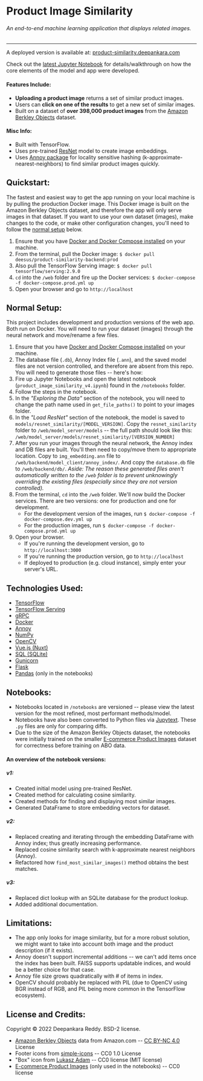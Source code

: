 # Product Image Similarity
###### An end-to-end machine learning application that displays related images.
___

A deployed version is available at: [product-similarity.deepankara.com](https://product-similarity.deepankara.com)

Check out the [latest Jupyter Notebook](https://github.com/Deesus/product-similarity/blob/master/notebooks/product_image_similarity_v3.ipynb) for details/walkthrough on how the core elements of the model and app were developed.

#### Features Include:
- **Uploading a product image** returns a set of similar product images.
- Users can **click on one of the results** to get a new set of similar images.
- Built on a dataset of **over 398,000 product images** from the [Amazon Berkley Objects](https://amazon-berkeley-objects.s3.amazonaws.com/index.html) dataset.

#### Misc Info:
- Built with TensorFlow. 
- Uses pre-trained [ResNet](https://arxiv.org/pdf/1512.03385.pdf) model to create image embeddings. 
- Uses [Annoy package](https://github.com/spotify/annoy) for locality sensitive hashing (k-approximate-nearest-neighbors) to find similar product images quickly.

## Quickstart:
The fastest and easiest way to get the app running on your local machine is by pulling the production Docker image. This Docker image is built on the Amazon Berkley Objects dataset, and therefore the app will only serve images in that dataset. If you want to use your own dataset (images), make changes to the code, or make other configuration changes, you'll need to follow the [normal setup](https://github.com/Deesus/product-similarity#normal-setup) below.

1. Ensure that you have [Docker and Docker Compose installed](https://docs.docker.com/desktop/install/linux-install/) on your machine.
2. From the terminal, pull the Docker image: `$ docker pull deesus/product-similarity-backend:prod`
3. Also pull the TensorFlow Serving image: `$ docker pull tensorflow/serving:2.9.0`
4. `cd` into the `/web` folder and fire up the Docker services: `$ docker-compose -f docker-compose.prod.yml up`
5. Open your browser and go to `http://localhost`

## Normal Setup:
This project includes development and production versions of the web app. Both run on Docker. You will need to run your dataset (images) through the neural network and move/rename a few files.

1. Ensure that you have [Docker and Docker Compose installed](https://docs.docker.com/desktop/install/linux-install/) on your machine.
2. The database file (`.db`), Annoy Index file (`.ann`), and the saved model files are not version controlled, and therefore are absent from this repo. You will need to generate those files -- here's how:
3. Fire up Jupyter Notebooks and open the latest notebook (`product_image_similarity_v4.ipynb`) found in the `/notebooks` folder.
4. Follow the steps in the notebook.
5. In the _"Exploring the Data"_ section of the notebook, you will need to change the path name used in `get_file_paths()` to point to your images folder.
6. In the _"Load ResNet"_ section of the notebook, the model is saved to `models/resnet_similarity/[MODEL_VERSION]`. Copy the `resnet_similarity` folder to `/web/model_server/models` -- the full path should look like this: `/web/model_server/models/resnet_similarity/[VERSION_NUMBER]`
7. After you run your images through the neural network, the Annoy index and DB files are built. You'll then need to copy/move them to appropriate location. Copy to `img_embedding.ann` file to `/web/backend/model_client/annoy_index/`. And copy the `database.db` file to `/web/backend/db/`. _Aside: The reason these generated files aren't automatically written to the `/web` folder is to prevent unknowingly overriding the existing files (especially since they are not version controlled)._
8. From the terminal, `cd` into the `/web` folder. We'll now build the Docker services. There are two versions: one for production and one for development.
    - For the development version of the images, run `$ docker-compose -f docker-compose.dev.yml up`
    - For the production images, run `$ docker-compose -f docker-compose.prod.yml up`
9. Open your browser.
    - If you're running the development version, go to  `http://localhost:3000`
    - If you're running the production version, go to `http://localhost`
    - If deployed to production (e.g. cloud instance), simply enter your server's URL.

## Technologies Used:
- [TensorFlow](https://www.tensorflow.org/overview/)
- [TensorFlow Serving](https://www.tensorflow.org/tfx/guide/serving)
- [gRPC](https://grpc.io/)
- [Docker](https://docs.docker.com/)
- [Annoy](https://github.com/spotify/annoy#annoy)
- [NumPy](https://numpy.org/doc/stable/)
- [OpenCV](https://opencv.org/)
- [Vue.js (Nuxt)](https://nuxtjs.org/)
- [SQL (SQLite)](https://docs.python.org/3/library/sqlite3.html)
- [Gunicorn](https://gunicorn.org/)
- [Flask](https://flask.palletsprojects.com/en/2.1.x/)
- [Pandas](https://pandas.pydata.org/pandas-docs/stable) (only in the notebooks)

## Notebooks:
- Notebooks located in `/notebooks` are versioned -- please view the latest version for the most refined, most performant methods/model.
- Notebooks have also been converted to Python files via [Jupytext](https://jupytext.readthedocs.io/en/latest/index.html). These `.py` files are only for comparing diffs.
- Due to the size of the Amazon Berkley Objects dataset, the notebooks were initially trained on the smaller [E-commerce Product Images](https://www.kaggle.com/datasets/vikashrajluhaniwal/fashion-images) dataset for correctness before training on ABO data.

#### An overview of the notebook versions:
##### v1:
- Created initial model using pre-trained ResNet.
- Created method for calculating cosine similarity.
- Created methods for finding and displaying most similar images.
- Generated DataFrame to store embedding vectors for dataset.

##### v2:
- Replaced creating and iterating through the embedding DataFrame with Annoy index; thus greatly increasing performance.
- Replaced cosine similarity search with k-approximate nearest neighbors (Annoy).
- Refactored how `find_most_similar_images()` method obtains the best matches.

##### v3:
- Replaced dict lookup with an SQLite database for the product lookup.
- Added additional documentation.

## Limitations:
- The app only looks for image similarity, but for a more robust solution, we might want to take into account both image and the product description (if it exists).
- Annoy doesn't support incremental additions -- we can't add items once the index has been built. FAISS supports updatable indices, and would be a better choice for that case.
- Annoy file size grows quadratically with # of items in index.
- OpenCV should probably be replaced with PIL (due to OpenCV using BGR instead of RGB, and PIL being more common in the TensorFlow ecosystem).

## License and Credits:
Copyright © 2022 Deepankara Reddy. BSD-2 license.

- [Amazon Berkley Objects](https://amazon-berkeley-objects.s3.amazonaws.com/index.html) data from Amazon.com -- [CC BY-NC 4.0](https://amazon-berkeley-objects.s3.amazonaws.com/LICENSE-CC-BY-NC-4.0.txt) License
- Footer icons from [simple-icons](https://github.com/simple-icons/simple-icons) -- CC0 1.0 License
- "Box" icon from [Lukasz Adam](https://lukaszadam.com/illustrations) -- CC0 license (MIT license)
- [E-commerce Product Images](https://www.kaggle.com/datasets/vikashrajluhaniwal/fashion-images) (only used in the notebooks) -- CC0 license
